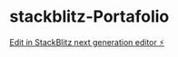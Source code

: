 # stackblitz-Portafolio

[Edit in StackBlitz next generation editor ⚡️](https://stackblitz.com/~/github.com/Estebanrm08/stackblitz-Portafolio)